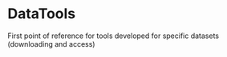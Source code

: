 # DataTools
First point of reference for tools developed for specific datasets (downloading and access)
